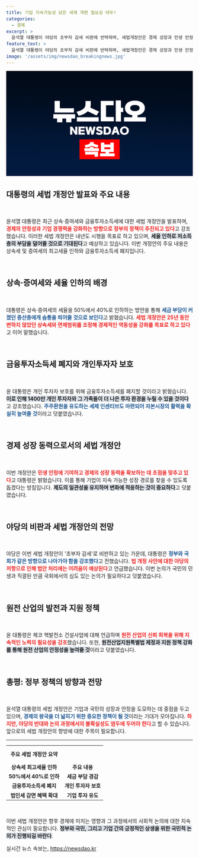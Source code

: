 ```yaml
---
title: 기업 지속가능성 낡은 세제 개편 필요성 대두!
categories:
  - 경제
excerpt: >
  윤석열 대통령이 야당의 초부자 감세 비판에 반박하며, 세법개정안은 경제 성장과 민생 안정을 위한 길이라고 주장했다. 상속세와 금융투자소득세 관련 개편이 핵심이며, 국회와의 협력을 강조했다.
feature_text: >
  윤석열 대통령이 야당의 초부자 감세 비판에 반박하며, 세법개정안은 경제 성장과 민생 안정을 위한 길이라고 주장했다. 상속세와 금융투자소득세 관련 개편이 핵심이며, 국회와의 협력을 강조했다.
image: '/assets/img/newsdao_breakingnews.jpg'
---
```


<p><img src="/assets/img/newsdao_breakingnews.jpg" alt="ontimetimes 속보" /></p>

<h2 data-ke-size="size26">대통령의 세법 개정안 발표와 주요 내용</h2>

<p data-ke-size="size16">&nbsp;</p>

<p>윤석열 대통령은 최근 상속·증여세와 금융투자소득세에 대한 세법 개정안을 발표하며, <b><span style="color: #ee2323;">경제의 안정성과 기업 경쟁력을 강화하는 방향으로 정부의 정책이 추진되고 있다</span></b>고 강조했습니다. 이러한 세법 개정안은 내년도 시행을 목표로 하고 있으며, <b><span style="background-color: #21538527;">세율 인하로 저소득층의 부담을 덜어줄 것으로 기대된다</span></b>고 예상하고 있습니다. 이번 개정안의 주요 내용은 상속세 및 증여세의 최고세율 인하와 금융투자소득세 폐지입니다. </p>

<p data-ke-size="size16">&nbsp;</p>

<h2 data-ke-size="size26">상속·증여세와 세율 인하의 배경</h2>

<p data-ke-size="size16">&nbsp;</p>

<p>대통령은 상속·증여세의 세율을 50%에서 40%로 인하하는 방안을 통해 <b><span style="color: #1a5490;">세금 부담이 커졌던 중산층에게 숨통을 틔어줄 것으로 보인다</span></b>고 밝혔습니다. <b><span style="color: #ee2323;">세법 개정안은 25년 동안 변하지 않았던 상속세와 면제범위를 조정해 경제적인 역동성을 강화를 목표로 하고 있다</span></b>고 이어 말했습니다. </p>

<p data-ke-size="size16">&nbsp;</p>

<h2 data-ke-size="size26">금융투자소득세 폐지와 개인투자자 보호</h2>

<p data-ke-size="size16">&nbsp;</p>

<p>윤 대통령은 개인 투자자 보호를 위해 금융투자소득세를 폐지할 것이라고 밝혔습니다. <b><span style="background-color: #21538527;">이로 인해 1400만 개인 투자자와 그 가족들이 더 나은 투자 환경을 누릴 수 있을 것이다</span></b>고 강조했습니다. <b><span style="color: #1a5490;">주주환원을 유도하는 세제 인센티브도 마련되어 자본시장의 활력을 확실히 높여줄 것</span></b>이라고 덧붙였습니다.</p>

<p data-ke-size="size16">&nbsp;</p>

<h2 data-ke-size="size26">경제 성장 동력으로서의 세법 개정안</h2>

<p data-ke-size="size16">&nbsp;</p>

<p>이번 개정안은 <b><span style="color: #ee2323;">민생 안정에 기여하고 경제의 성장 동력을 확보하는 데 초점을 맞추고 있다</span></b>고 대통령은 밝혔습니다. 이를 통해 기업이 지속 가능한 성장 경로를 찾을 수 있도록 돕겠다는 방침입니다. <b><span style="background-color: #21538527;">제도의 일관성을 유지하며 변화에 적응하는 것이 중요하다</span></b>고 덧붙였습니다.</p>

<p data-ke-size="size16">&nbsp;</p>

<h2 data-ke-size="size26">야당의 비판과 세법 개정안의 전망</h2>

<p data-ke-size="size16">&nbsp;</p>

<p>야당은 이번 세법 개정안이 '초부자 감세'로 비판하고 있는 가운데, 대통령은 <b><span style="color: #1a5490;">정부와 국회가 같은 방향으로 나아가야 함을 강조했다</span></b>고 전했습니다. <b><span style="color: #ee2323;">법 개정 사안에 대한 야당의 저항으로 인해 법안 처리에는 어려움이 예상된다</span></b>고 언급했습니다. 이번 논의가 국민의 민생과 직결된 만큼 국회에서의 심도 있는 논의가 필요하다고 덧붙였습니다. </p>

<p data-ke-size="size16">&nbsp;</p>

<h2 data-ke-size="size26">원전 산업의 발전과 지원 정책</h2>

<p data-ke-size="size16">&nbsp;</p>

<p>윤 대통령은 체코 핵발전소 건설사업에 대해 언급하며 <b><span style="color: #ee2323;">원전 산업의 신뢰 회복을 위해 지속적인 노력의 필요성을 강조</span></b>했습니다. 또한, <b><span style="background-color: #21538527;">원전산업지원특별법 제정과 지원 정책 강화를 통해 원전 산업의 안정성을 높여줄 것</span></b>이라고 덧붙였습니다. </p>

<p data-ke-size="size16">&nbsp;</p>

<h2 data-ke-size="size26">총평: 정부 정책의 방향과 전망</h2>

<p data-ke-size="size16">&nbsp;</p>

<p>윤석열 대통령의 세법 개정안은 기업과 국민의 성장과 안정을 도모하는 데 중점을 두고 있으며, <b><span style="color: #1a5490;">경제의 왕국을 더 넓히기 위한 중요한 정책이 될 것</span></b>이라는 기대가 모아집니다. <b><span style="color: #ee2323;">하지만, 야당의 반대와 논의 과정에서의 불확실성도 염두에 두어야 한다</span></b>고 할 수 있습니다. 앞으로의 세법 개정안의 향방에 대한 주목이 필요합니다. </p>

<hr>

<table style="width: 100%; border-collapse: collapse;">
  <tr>
    <td style="text-align: center; height: 40px;"><b>주요 세법 개정안 요약</b></td>
  </tr>
  <tr>
    <td style="text-align: center; height: 17px;"><b>상속세 최고세율 인하</b></td>
    <td style="text-align: center; height: 17px;"><b>주요 내용</b></td>
  </tr>
  <tr>
    <td style="text-align: center; height: 17px;"><b>50%에서 40%로 인하</b></td>
    <td style="text-align: center; height: 17px;"><b>세금 부담 경감</b></td>
  </tr>
  <tr>
    <td style="text-align: center; height: 17px;"><b>금융투자소득세 폐지</b></td>
    <td style="text-align: center; height: 17px;"><b>개인 투자자 보호</b></td>
  </tr>
  <tr>
    <td style="text-align: center; height: 17px;"><b>법인세 감면 혜택 확대</b></td>
    <td style="text-align: center; height: 17px;"><b>기업 투자 유도</b></td>
  </tr>
</table> 

<p data-ke-size="size16">&nbsp;</p>

<p>이번 세법 개정안은 향후 경제에 미치는 영향과 그 과정에서의 사회적 논의에 대한 지속적인 관심이 필요합니다. <b><span style="background-color: #21538527;">정부와 국민, 그리고 기업 간의 긍정적인 상생을 위한 국민적 논의가 진행되길 바란다</span></b>.</p>
실시간 뉴스 속보는, <a href="https://newsdao.kr" rel="dofollow">https://newsdao.kr</a>


